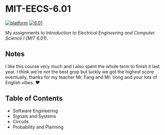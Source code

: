 # MIT-EECS-6.01
[![platform](https://img.shields.io/badge/Platform-Python-blue.svg)](https://www.python.org/) [![6.01](https://img.shields.io/badge/MIT-EECS6.01-green.svg)](https://ocw.mit.edu/courses/electrical-engineering-and-computer-science/6-01sc-introduction-to-electrical-engineering-and-computer-science-i-spring-2011/)

<!--![](https://i.loli.net/2018/06/28/5b34da0b82af3.jpg) -->

My assignments to *Introduction to Electrical Engineering and Computer Science I (MIT 6.01)*.

## Notes

I like this course very much and I also spent the whole term to finish it last year. I think we're not the best grop but luckly we got the highest score eventually, thanks for my teacher Mr. Fang and Mr. Vong and your lots of English vibes. :heart: 



## Table of Contents

- Software Engineering
- Signals and Systems
- Circuits
- Probability and Planning
